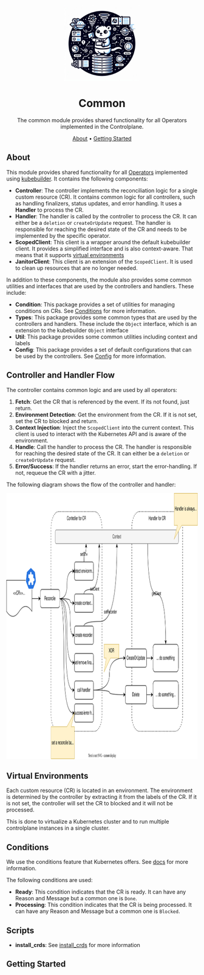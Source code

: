 <!--
Copyright 2025 Deutsche Telekom IT GmbH

SPDX-License-Identifier: Apache-2.0
-->

<p align="center">
  <img src="./docs/icon.jpeg" alt="Common Library logo" width="200">
  <h1 align="center">Common</h1>
</p>

<p align="center">
  The common module provides shared functionality for all Operators implemented in the Controlplane.
</p>

<p align="center">
  <a href="#about">About</a> •
  <a href="#getting-started">Getting Started</a>
</p>


## About

This module provides shared functionality for all [Operators](https://kubernetes.io/docs/concepts/extend-kubernetes/operator/) implemented using [kubebuilder](https://github.com/kubernetes-sigs/kubebuilder).
It contains the following components:

- **Controller**: The controller implements the reconciliation logic for a single custom resource (CR). It contains common logic for all controllers, such as handling finalizers, status updates, and error handling. It uses a **Handler** to process the CR.
- **Handler**: The handler is called by the controller to process the CR. It can either be a `deletion` or `createOrUpdate` request. The handler is responsible for reaching the desired state of the CR and needs to be implemented by the specific operator.
- **ScopedClient**: This client is a wrapper around the default kubebuilder client. It provides a simplified interface and is also context-aware. That means that it supports [virtual environments](#virtual-environments)
- **JanitorClient**: This client is an extension of the `ScopedClient`. It is used to clean up resources that are no longer needed.

In addition to these components, the module also provides some common utilities and interfaces that are used by the controllers and handlers. These include:

- **Condition**: This package provides a set of utilities for managing conditions on CRs. See [Conditions](#conditions) for more information.
- **Types**: This package provides some common types that are used by the controllers and handlers. These include the `Object` interface, which is an extension to the kubebuilder `Object` interface
- **Util**: This package provides some common utilities including context and labels
- **Config**: This package provides a set of default configurations that can be used by the controllers. See [Config](pkg/config/config.go) for more information.

## Controller and Handler Flow

The controller contains common logic and are used by all operators:

1. **Fetch**: Get the CR that is referenced by the event. If its not found, just return.
2. **Environment Detection**: Get the environment from the CR. If it is not set, set the CR to blocked and return.
3. **Context Injection**: Inject the `ScopedClient` into the current context. This client is used to interact with the Kubernetes API and is aware of the environment.
4. **Handle**: Call the handler to process the CR. The handler is responsible for reaching the desired state of the CR. It can either be a `deletion` or `createOrUpdate` request.
5. **Error/Success**: If the handler returns an error, start the error-handling. If not, requeue the CR with a jitter.


The following diagram shows the flow of the controller and handler:

<div align="center">
    <img width="800" height="700" src="docs/overview.drawio.svg" />
</div>

## Virtual Environments

Each custom resource (CR) is located in an environment. The environment is determined by the controller by extracting it from the labels of the CR. If it is not set, the controller will set the CR to blocked and it will not be processed. 

This is done to virtualize a Kubernetes cluster and to run multiple controlplane instances in a single cluster.

## Conditions 

We use the conditions feature that Kubernetes offers. See [docs](https://github.com/kubernetes/community/blob/master/contributors/devel/sig-architecture/api-conventions.md#typical-status-properties) for more information.

The following conditions are used:

- **Ready**: This condition indicates that the CR is ready. It can have any Reason and Message but a common one is `Done`.
- **Processing**: This condition indicates that the CR is being processed. It can have any Reason and Message but a common one is `Blocked`.


## Scripts

- **install_crds**: See [install_crds](scripts/install_crds/README.md) for more information


## Getting Started